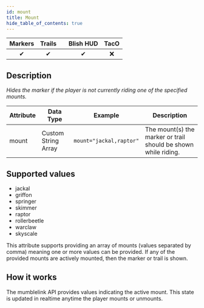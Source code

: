 ```yaml
---
id: mount
title: Mount
hide_table_of_contents: true
---
```


| Markers | Trails | | Blish HUD | TacO |
|-|-|-|-|-|
| <center>✔</center> | <center>✔</center> | | <center>✔</center> | <center>❌</center> |

## Description

*Hides the marker if the player is not currently riding one of the specified mounts.*

| Attribute | Data Type | Example | Description |
|-|-|-|-|
| mount | Custom String Array | `mount="jackal,raptor"` | The mount(s) the marker or trail should be shown while riding. |

## Supported values

- jackal
- griffon
- springer
- skimmer
- raptor
- rollerbeetle
- warclaw
- skyscale

This attribute supports providing an array of mounts (values separated by comma) meaning one or more values can be provided.  If any of the provided mounts are actively mounted, then the marker or trail is shown.

## How it works

The mumblelink API provides values indicating the active mount.  This state is updated in realtime anytime the player mounts or unmounts.